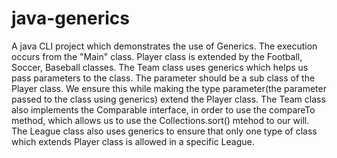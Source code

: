 # java-generics
A java CLI project which demonstrates the use of Generics. 
The execution occurs from the "Main" class. Player class is extended by the Football, Soccer, Baseball classes.
The Team class uses generics which helps us pass parameters to the class. 
The parameter should be a sub class of the Player class. We ensure this while making the type parameter(the parameter passed to the class using generics) extend the Player class.
The Team class also implements the Comparable interface, in order to use the compareTo method, which allows us to use the Collections.sort() mtehod to our will.
The League class also uses generics to ensure that only one type of class which extends Player class is allowed in a specific League. 
